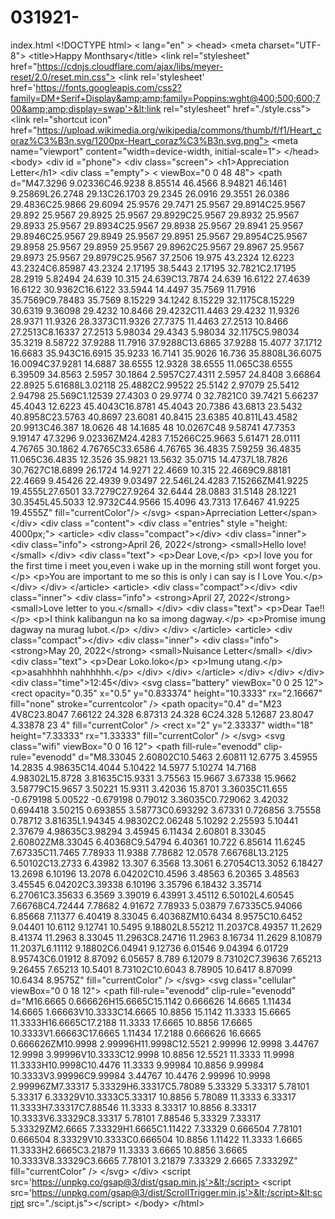 # 031921-
index.html &lt;!DOCTYPE html> &lt; lang="en" > &lt;head>   &lt;meta charset="UTF-8">   &lt;title>Happy Monthsary&lt;/title>   &lt;link rel="stylesheet" href="https://cdnjs.cloudflare.com/ajax/libs/meyer-reset/2.0/reset.min.css"> &lt;link rel='stylesheet' href='https://fonts.googleapis.com/css2?family=DM+Serif+Display&amp;amp;family=Poppins:wght@400;500;600;700&amp;amp;display=swap'>&lt;link rel="stylesheet" href="./style.css"> &lt;link rel="shortcut icon" href="https://upload.wikimedia.org/wikipedia/commons/thumb/f/f1/Heart_coraz%C3%B3n.svg/1200px-Heart_coraz%C3%B3n.svg.png"> &lt;meta name="viewport" content="width=device-width, initial-scale=1"> &lt;/head> &lt;body>      &lt;div id ="phone">         &lt;div class="screen">             &lt;h1>Appreciation Letter&lt;/h1>             &lt;div class ="empty">                 &lt; viewBox="0 0 48 48">                     &lt;path d="M47.3296 9.02336C46.9238 8.85514 46.4566 8.94821 46.1461 9.25869L26.2748 29.13C26.1703 29.2345 26.0916 29.3551 26.0386 29.4836C25.9866 29.6094 25.9576 29.7471 25.9567 29.8914C25.9567 29.892 25.9567 29.8925 25.9567 29.8929C25.9567 29.8932 25.9567 29.8933 25.9567 29.8934C25.9567 29.8938 25.9567 29.8941 25.9567 29.8946C25.9567 29.8949 25.9567 29.8951 25.9567 29.8954C25.9567 29.8958 25.9567 29.8959 25.9567 29.8962C25.9567 29.8967 25.9567 29.8973 25.9567 29.8979C25.9567 37.2506 19.975 43.2324 12.6223 43.2324C6.85987 43.2324 2.17195 38.5443 2.17195 32.7821C2.17195 28.2919 5.82494 24.639 10.315 24.639C13.7874 24.639 16.6122 27.4639 16.6122 30.9362C16.6122 33.5944 14.4497 35.7569 11.7916 35.7569C9.78483 35.7569 8.15229 34.1242 8.15229 32.1175C8.15229 30.6319 9.36098 29.4232 10.8466 29.4232C11.4463 29.4232 11.9326 28.9371 11.9326 28.3373C11.9326 27.7375 11.4463 27.2513 10.8466 27.2513C8.16337 27.2513 5.98034 29.4343 5.98034 32.1175C5.98034 35.3219 8.58722 37.9288 11.7916 37.9288C13.6865 37.9288 15.4077 37.1712 16.6683 35.943C16.6915 35.9233 16.7141 35.9026 16.736 35.8808L36.6075 16.0094C37.9281 14.6887 38.6555 12.9328 38.6555 11.065C38.6555 6.39509 34.8563 2.5957 30.1864 2.5957C27.4311 2.5957 24.8408 3.66864 22.8925 5.61688L3.02118 25.4882C2.99522 25.5142 2.97079 25.5412 2.94798 25.569C1.12539 27.4303 0 29.9774 0 32.7821C0 39.7421 5.66237 45.4043 12.6223 45.4043C16.8781 45.4043 20.7386 43.6813 23.5432 40.8958C23.5763 40.8697 23.6081 40.8415 23.6385 40.811L43.4582 20.9913C46.387 18.0626 48 14.1685 48 10.0267C48 9.58741 47.7353 9.19147 47.3296 9.02336ZM24.4283 7.15266C25.9663 5.61471 28.0111 4.76765 30.1862 4.76765C33.6586 4.76765 36.4835 7.59259 36.4835 11.065C36.4835 12.3526 35.9821 13.5632 35.0715 14.4737L18.7826 30.7627C18.6899 26.1724 14.9271 22.4669 10.315 22.4669C9.88181 22.4669 9.45426 22.4939 9.03497 22.546L24.4283 7.15266ZM41.9225 19.4555L27.6501 33.7279C27.9264 32.6444 28.0883 31.5148 28.1221 30.3545L45.5033 12.9732C44.9566 15.4096 43.7313 17.6467 41.9225 19.4555Z" fill="currentColor"/>                 &lt;/svg>                 &lt;span>Aprreciation Letter&lt;/span>             &lt;/div>             &lt;div class ="content">                 &lt;div class ="entries" style ="height: 4000px;">                 &lt;article>                     &lt;div class="compact">&lt;/div>                     &lt;div class="inner">                         &lt;div class="info">                             &lt;strong>April 26, 2022&lt;/strong>                             &lt;small>Hello love!&lt;/small>                         &lt;/div>                         &lt;div class="text">                             &lt;p>Dear Love,&lt;/p>                             &lt;p>I love you for the first time i meet you,even i wake up in the morning still wont forget you.&lt;/p>                             &lt;p>You are important to me so this is only i can say is I Love You.&lt;/p>                         &lt;/div>                     &lt;/div>                 &lt;/article>                 &lt;article>                     &lt;div class="compact">&lt;/div>                     &lt;div class="inner">                         &lt;div class="info">                             &lt;strong>April 27, 2022&lt;/strong>                             &lt;small>Love letter to you.&lt;/small>                         &lt;/div>                         &lt;div class="text">                             &lt;p>Dear Tae!!&lt;/p>                             &lt;p>I think kalibangun na ko sa imong dagway.&lt;/p>                             &lt;p>Promise imung dagway na murag lubot.&lt;/p>                         &lt;/div>                     &lt;/div>                 &lt;/article>                 &lt;article>                     &lt;div class="compact">&lt;/div>                     &lt;div class="inner">                         &lt;div class="info">                             &lt;strong>May 20, 2022&lt;/strong>                             &lt;small>Nuisance Letter&lt;/small>                         &lt;/div>                         &lt;div class="text">                             &lt;p>Dear Loko.loko&lt;/p>                             &lt;p>Imung utang.&lt;/p>                             &lt;p>asahhhhh nahhhhhh.&lt;/p>                           &lt;/div>                     &lt;/div>                 &lt;/article>                 &lt;/div>             &lt;/div>         &lt;/div>         &lt;div class="time">12:45&lt;/div>         &lt;svg class="battery" viewBox="0 0 25 12">             &lt;rect opacity="0.35" x="0.5" y="0.833374" height="10.3333" rx="2.16667" fill="none" stroke="currentcolor" />             &lt;path opacity="0.4" d="M23 4V8C23.8047 7.66122 24.328 6.87313 24.328 6C24.328 5.12687 23.8047 4.33878 23 4" fill="currentColor" />         &lt;rect x="2" y="2.33337" width="18" height="7.33333" rx="1.33333" fill="currentColor" />         &lt;/svg>         &lt;svg class="wifi" viewBox="0 0 16 12">             &lt;path fill-rule="evenodd" clip-rule="evenodd" d="M8.33045 2.60802C10.5463 2.60811 12.6775 3.45955 14.2835 4.98635C14.4044 5.10422 14.5977 5.10274 14.7168 4.98302L15.8728 3.81635C15.9331 3.75563 15.9667 3.67338 15.9662 3.58779C15.9657 3.50221 15.9311 3.42036 15.8701 3.36035C11.655 -0.679198 5.00522 -0.679198 0.79012 3.36035C0.729062 3.42032 0.694418 3.50215 0.693855 3.58773C0.693292 3.67331 0.726856 3.75558 0.78712 3.81635L1.94345 4.98302C2.06248 5.10292 2.25593 5.10441 2.37679 4.98635C3.98294 3.45945 6.11434 2.60801 8.33045 2.60802ZM8.33045 6.40368C9.54794 6.40361 10.722 6.85614 11.6245 7.67335C11.7465 7.78933 11.9388 7.78682 12.0578 7.66768L13.2125 6.50102C13.2733 6.43982 13.307 6.3568 13.3061 6.27054C13.3052 6.18427 13.2698 6.10196 13.2078 6.04202C10.4596 3.48563 6.20365 3.48563 3.45545 6.04202C3.39338 6.10196 3.35796 6.18432 3.35714 6.27061C3.35633 6.3569 3.39019 6.43991 3.45112 6.50102L4.60545 7.66768C4.72444 7.78682 4.91672 7.78933 5.03879 7.67335C5.94066 6.85668 7.11377 6.40419 8.33045 6.40368ZM10.6434 8.9575C10.6452 9.04401 10.6112 9.12741 10.5495 9.18802L8.55212 11.2037C8.49357 11.2629 8.41374 11.2963 8.33045 11.2963C8.24716 11.2963 8.16734 11.2629 8.10879 11.2037L6.11112 9.18802C6.04941 9.12736 6.01546 9.04394 6.01729 8.95743C6.01912 8.87092 6.05657 8.789 6.12079 8.73102C7.39636 7.65213 9.26455 7.65213 10.5401 8.73102C10.6043 8.78905 10.6417 8.87099 10.6434 8.9575Z" fill="currentColor" />         &lt;/svg>         &lt;svg class="cellular" viewBox="0 0 18 12">             &lt;path fill-rule="evenodd" clip-rule="evenodd" d="M16.6665 0.666626H15.6665C15.1142 0.666626 14.6665 1.11434 14.6665 1.66663V10.3333C14.6665 10.8856 15.1142 11.3333 15.6665 11.3333H16.6665C17.2188 11.3333 17.6665 10.8856 17.6665 10.3333V1.66663C17.6665 1.11434 17.2188 0.666626 16.6665 0.666626ZM10.9998 2.99996H11.9998C12.5521 2.99996 12.9998 3.44767 12.9998 3.99996V10.3333C12.9998 10.8856 12.5521 11.3333 11.9998 11.3333H10.9998C10.4476 11.3333 9.99984 10.8856 9.99984 10.3333V3.99996C9.99984 3.44767 10.4476 2.99996 10.9998 2.99996ZM7.33317 5.33329H6.33317C5.78089 5.33329 5.33317 5.78101 5.33317 6.33329V10.3333C5.33317 10.8856 5.78089 11.3333 6.33317 11.3333H7.33317C7.88546 11.3333 8.33317 10.8856 8.33317 10.3333V6.33329C8.33317 5.78101 7.88546 5.33329 7.33317 5.33329ZM2.6665 7.33329H1.6665C1.11422 7.33329 0.666504 7.78101 0.666504 8.33329V10.3333C0.666504 10.8856 1.11422 11.3333 1.6665 11.3333H2.6665C3.21879 11.3333 3.6665 10.8856 3.6665 10.3333V8.33329C3.6665 7.78101 3.21879 7.33329 2.6665 7.33329Z" fill="currentColor" />         &lt;/svg>     &lt;/div>     &lt;script src='https://unpkg.co/gsap@3/dist/gsap.min.js'>&lt;/script>     &lt;script src='https://unpkg.com/gsap@3/dist/ScrollTrigger.min.js'>&lt;/script>&lt;script src="./scipt.js">&lt;/script> &lt;/body> &lt;/html>
